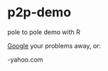 # p2p-demo
pole to pole demo with R

[Google](http://www.google,com) your problems away, or:

-yahoo.com
